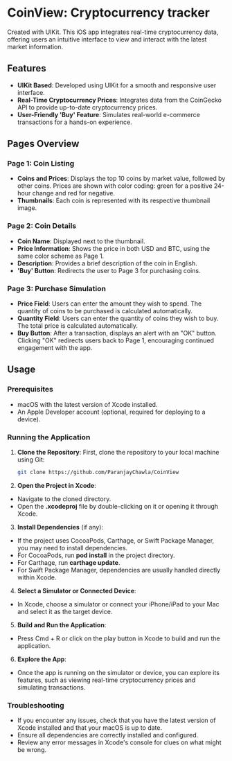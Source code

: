 # CoinView: Cryptocurrency tracker

Created with UIKit. This iOS app integrates real-time cryptocurrency data, offering users an intuitive interface to view and interact with the latest market information.

## Features

- **UIKit Based**: Developed using UIKit for a smooth and responsive user interface.
- **Real-Time Cryptocurrency Prices**: Integrates data from the CoinGecko API to provide up-to-date cryptocurrency prices.
- **User-Friendly 'Buy' Feature**: Simulates real-world e-commerce transactions for a hands-on experience.

## Pages Overview

### Page 1: Coin Listing

- **Coins and Prices**: Displays the top 10 coins by market value, followed by other coins. Prices are shown with color coding: green for a positive 24-hour change and red for negative.
- **Thumbnails**: Each coin is represented with its respective thumbnail image.

### Page 2: Coin Details

- **Coin Name**: Displayed next to the thumbnail.
- **Price Information**: Shows the price in both USD and BTC, using the same color scheme as Page 1.
- **Description**: Provides a brief description of the coin in English.
- **'Buy' Button**: Redirects the user to Page 3 for purchasing coins.

### Page 3: Purchase Simulation

- **Price Field**: Users can enter the amount they wish to spend. The quantity of coins to be purchased is calculated automatically.
- **Quantity Field**: Users can enter the quantity of coins they wish to buy. The total price is calculated automatically.
- **Buy Button**: After a transaction, displays an alert with an "OK" button. Clicking "OK" redirects users back to Page 1, encouraging continued engagement with the app.
## Usage

### Prerequisites

- macOS with the latest version of Xcode installed.
- An Apple Developer account (optional, required for deploying to a device).

### Running the Application

1. **Clone the Repository**: First, clone the repository to your local machine using Git:

   ```bash
   git clone https://github.com/ParanjayChawla/CoinView
2. **Open the Project in Xcode**:
- Navigate to the cloned directory.
- Open the **.xcodeproj** file by double-clicking on it or opening it through Xcode.
3. **Install Dependencies** (if any):
- If the project uses CocoaPods, Carthage, or Swift Package Manager, you may need to install dependencies.
- For CocoaPods, run **pod install** in the project directory.
- For Carthage, run **carthage update**.
- For Swift Package Manager, dependencies are usually handled directly within Xcode.
4. **Select a Simulator or Connected Device**:
- In Xcode, choose a simulator or connect your iPhone/iPad to your Mac and select it as the target device.
5. **Build and Run the Application**:
- Press Cmd + R or click on the play button in Xcode to build and run the application.
6. **Explore the App**:
- Once the app is running on the simulator or device, you can explore its features, such as viewing real-time cryptocurrency prices and simulating transactions.
### Troubleshooting
- If you encounter any issues, check that you have the latest version of Xcode installed and that your macOS is up to date.
- Ensure all dependencies are correctly installed and configured.
- Review any error messages in Xcode's console for clues on what might be wrong.
